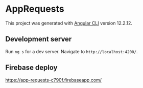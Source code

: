 # AppRequests

This project was generated with [Angular CLI](https://github.com/angular/angular-cli) version 12.2.12.

## Development server

Run `ng s` for a dev server. Navigate to `http://localhost:4200/`.

## Firebase deploy

https://app-requests-c790f.firebaseapp.com/

